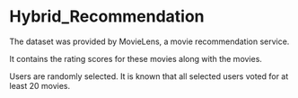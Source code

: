 ﻿# Hybrid_Recommendation
The dataset was provided by MovieLens, a movie recommendation service. 

It contains the rating scores for these movies along with the movies.

Users are randomly selected. It is known that all selected users voted for at least 20 movies.
